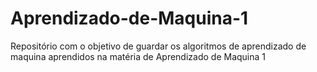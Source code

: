 # Aprendizado-de-Maquina-1

Repositório com o objetivo de guardar os algoritmos de aprendizado de maquina aprendidos na matéria de Aprendizado de Maquina 1
